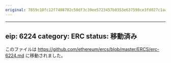 ```yaml
---
original: 7859c10fc12f7488702c50df3c39ee5723457b0353e637598ce3fd027c1aa061
---
```


---
eip: 6224
category: ERC
status: 移動済み
---

このファイルは https://github.com/ethereum/ercs/blob/master/ERCS/erc-6224.md に移動されました。